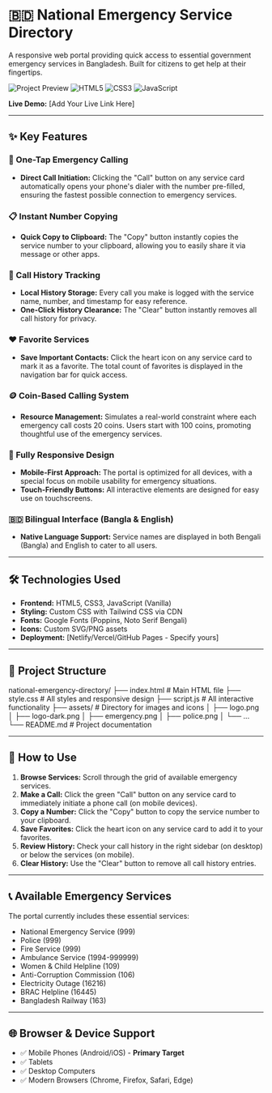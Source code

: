 # 🇧🇩 National Emergency Service Directory

A responsive web portal providing quick access to essential government emergency services in Bangladesh. Built for citizens to get help at their fingertips.

![Project Preview](https://img.shields.io/badge/Status-Live-brightgreen) ![HTML5](https://img.shields.io/badge/HTML5-E34F26?logo=html5&logoColor=white) ![CSS3](https://img.shields.io/badge/CSS3-1572B6?logo=css3&logoColor=white) ![JavaScript](https://img.shields.io/badge/JavaScript-F7DF1E?logo=javascript&logoColor=black)

**Live Demo:** [Add Your Live Link Here]

---

## ✨ Key Features

### 🚨 One-Tap Emergency Calling
- **Direct Call Initiation:** Clicking the "Call" button on any service card automatically opens your phone's dialer with the number pre-filled, ensuring the fastest possible connection to emergency services.

### 📋 Instant Number Copying
- **Quick Copy to Clipboard:** The "Copy" button instantly copies the service number to your clipboard, allowing you to easily share it via message or other apps.

### 💾 Call History Tracking
- **Local History Storage:** Every call you make is logged with the service name, number, and timestamp for easy reference.
- **One-Click History Clearance:** The "Clear" button instantly removes all call history for privacy.

### ❤️ Favorite Services
- **Save Important Contacts:** Click the heart icon on any service card to mark it as a favorite. The total count of favorites is displayed in the navigation bar for quick access.

### 🪙 Coin-Based Calling System
- **Resource Management:** Simulates a real-world constraint where each emergency call costs 20 coins. Users start with 100 coins, promoting thoughtful use of the emergency services.

### 📱 Fully Responsive Design
- **Mobile-First Approach:** The portal is optimized for all devices, with a special focus on mobile usability for emergency situations.
- **Touch-Friendly Buttons:** All interactive elements are designed for easy use on touchscreens.

### 🇧🇩 Bilingual Interface (Bangla & English)
- **Native Language Support:** Service names are displayed in both Bengali (Bangla) and English to cater to all users.

---

## 🛠️ Technologies Used

- **Frontend:** HTML5, CSS3, JavaScript (Vanilla)
- **Styling:** Custom CSS with Tailwind CSS via CDN
- **Fonts:** Google Fonts (Poppins, Noto Serif Bengali)
- **Icons:** Custom SVG/PNG assets
- **Deployment:** [Netlify/Vercel/GitHub Pages - Specify yours]

---

## 📁 Project Structure


national-emergency-directory/
├── index.html # Main HTML file
├── style.css # All styles and responsive design
├── script.js # All interactive functionality
├── assets/ # Directory for images and icons
│ ├── logo.png
│ ├── logo-dark.png
│ ├── emergency.png
│ ├── police.png
│ └── ...
└── README.md # Project documentation



---

## 🚀 How to Use

1. **Browse Services:** Scroll through the grid of available emergency services.
2. **Make a Call:** Click the green "Call" button on any service card to immediately initiate a phone call (on mobile devices).
3. **Copy a Number:** Click the "Copy" button to copy the service number to your clipboard.
4. **Save Favorites:** Click the heart icon on any service card to add it to your favorites.
5. **Review History:** Check your call history in the right sidebar (on desktop) or below the services (on mobile).
6. **Clear History:** Use the "Clear" button to remove all call history entries.

---

## 📞 Available Emergency Services

The portal currently includes these essential services:

- National Emergency Service (999)
- Police (999)
- Fire Service (999)
- Ambulance Service (1994-999999)
- Women & Child Helpline (109)
- Anti-Corruption Commission (106)
- Electricity Outage (16216)
- BRAC Helpline (16445)
- Bangladesh Railway (163)

---

## 🌐 Browser & Device Support

- ✅ Mobile Phones (Android/iOS) - **Primary Target**
- ✅ Tablets
- ✅ Desktop Computers
- ✅ Modern Browsers (Chrome, Firefox, Safari, Edge)

    
